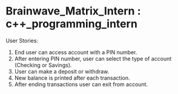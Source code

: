 # Brainwave_Matrix_Intern : c++_programming_intern

User Stories:

   1.  End user can access account with a PIN number.
   2.  After entering PIN number, user can select the type of account (Checking or Savings).
   3.  User can make a deposit or withdraw.
   4.  New balance is printed after each transaction.
   5.  After ending transactions user can exit from account.


